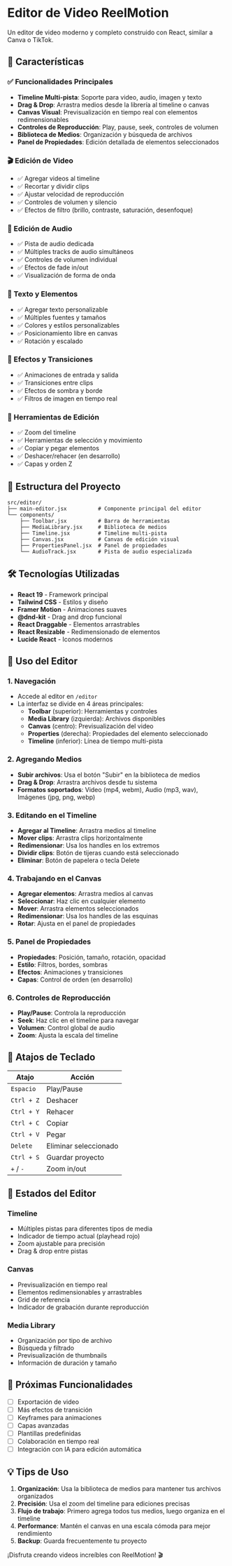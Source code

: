 # Editor de Video ReelMotion

Un editor de video moderno y completo construido con React, similar a Canva o TikTok.

## 🚀 Características

### ✅ Funcionalidades Principales

- **Timeline Multi-pista**: Soporte para video, audio, imagen y texto
- **Drag & Drop**: Arrastra medios desde la librería al timeline o canvas
- **Canvas Visual**: Previsualización en tiempo real con elementos redimensionables
- **Controles de Reproducción**: Play, pause, seek, controles de volumen
- **Biblioteca de Medios**: Organización y búsqueda de archivos
- **Panel de Propiedades**: Edición detallada de elementos seleccionados

### 🎬 Edición de Video

- ✅ Agregar videos al timeline
- ✅ Recortar y dividir clips
- ✅ Ajustar velocidad de reproducción
- ✅ Controles de volumen y silencio
- ✅ Efectos de filtro (brillo, contraste, saturación, desenfoque)

### 🎵 Edición de Audio

- ✅ Pista de audio dedicada
- ✅ Múltiples tracks de audio simultáneos
- ✅ Controles de volumen individual
- ✅ Efectos de fade in/out
- ✅ Visualización de forma de onda

### 📝 Texto y Elementos

- ✅ Agregar texto personalizable
- ✅ Múltiples fuentes y tamaños
- ✅ Colores y estilos personalizables
- ✅ Posicionamiento libre en canvas
- ✅ Rotación y escalado

### 🎨 Efectos y Transiciones

- ✅ Animaciones de entrada y salida
- ✅ Transiciones entre clips
- ✅ Efectos de sombra y borde
- ✅ Filtros de imagen en tiempo real

### 🔧 Herramientas de Edición

- ✅ Zoom del timeline
- ✅ Herramientas de selección y movimiento
- ✅ Copiar y pegar elementos
- ✅ Deshacer/rehacer (en desarrollo)
- ✅ Capas y orden Z

## 📁 Estructura del Proyecto

```
src/editor/
├── main-editor.jsx          # Componente principal del editor
└── components/
    ├── Toolbar.jsx          # Barra de herramientas
    ├── MediaLibrary.jsx     # Biblioteca de medios
    ├── Timeline.jsx         # Timeline multi-pista
    ├── Canvas.jsx           # Canvas de edición visual
    ├── PropertiesPanel.jsx  # Panel de propiedades
    └── AudioTrack.jsx       # Pista de audio especializada
```

## 🛠️ Tecnologías Utilizadas

- **React 19** - Framework principal
- **Tailwind CSS** - Estilos y diseño
- **Framer Motion** - Animaciones suaves
- **@dnd-kit** - Drag and drop funcional
- **React Draggable** - Elementos arrastrables
- **React Resizable** - Redimensionado de elementos
- **Lucide React** - Iconos modernos

## 🎯 Uso del Editor

### 1. Navegación

- Accede al editor en `/editor`
- La interfaz se divide en 4 áreas principales:
  - **Toolbar** (superior): Herramientas y controles
  - **Media Library** (izquierda): Archivos disponibles
  - **Canvas** (centro): Previsualización del video
  - **Properties** (derecha): Propiedades del elemento seleccionado
  - **Timeline** (inferior): Línea de tiempo multi-pista

### 2. Agregando Medios

- **Subir archivos**: Usa el botón "Subir" en la biblioteca de medios
- **Drag & Drop**: Arrastra archivos desde tu sistema
- **Formatos soportados**: Video (mp4, webm), Audio (mp3, wav), Imágenes (jpg, png, webp)

### 3. Editando en el Timeline

- **Agregar al Timeline**: Arrastra medios al timeline
- **Mover clips**: Arrastra clips horizontalmente
- **Redimensionar**: Usa los handles en los extremos
- **Dividir clips**: Botón de tijeras cuando está seleccionado
- **Eliminar**: Botón de papelera o tecla Delete

### 4. Trabajando en el Canvas

- **Agregar elementos**: Arrastra medios al canvas
- **Seleccionar**: Haz clic en cualquier elemento
- **Mover**: Arrastra elementos seleccionados
- **Redimensionar**: Usa los handles de las esquinas
- **Rotar**: Ajusta en el panel de propiedades

### 5. Panel de Propiedades

- **Propiedades**: Posición, tamaño, rotación, opacidad
- **Estilo**: Filtros, bordes, sombras
- **Efectos**: Animaciones y transiciones
- **Capas**: Control de orden (en desarrollo)

### 6. Controles de Reproducción

- **Play/Pause**: Controla la reproducción
- **Seek**: Haz clic en el timeline para navegar
- **Volumen**: Control global de audio
- **Zoom**: Ajusta la escala del timeline

## 🎨 Atajos de Teclado

| Atajo      | Acción                |
| ---------- | --------------------- |
| `Espacio`  | Play/Pause            |
| `Ctrl + Z` | Deshacer              |
| `Ctrl + Y` | Rehacer               |
| `Ctrl + C` | Copiar                |
| `Ctrl + V` | Pegar                 |
| `Delete`   | Eliminar seleccionado |
| `Ctrl + S` | Guardar proyecto      |
| `+` / `-`  | Zoom in/out           |

## 🔄 Estados del Editor

### Timeline

- Múltiples pistas para diferentes tipos de media
- Indicador de tiempo actual (playhead rojo)
- Zoom ajustable para precisión
- Drag & drop entre pistas

### Canvas

- Previsualización en tiempo real
- Elementos redimensionables y arrastrables
- Grid de referencia
- Indicador de grabación durante reproducción

### Media Library

- Organización por tipo de archivo
- Búsqueda y filtrado
- Previsualización de thumbnails
- Información de duración y tamaño

## 🚧 Próximas Funcionalidades

- [ ] Exportación de video
- [ ] Más efectos de transición
- [ ] Keyframes para animaciones
- [ ] Capas avanzadas
- [ ] Plantillas predefinidas
- [ ] Colaboración en tiempo real
- [ ] Integración con IA para edición automática

## 💡 Tips de Uso

1. **Organización**: Usa la biblioteca de medios para mantener tus archivos organizados
2. **Precisión**: Usa el zoom del timeline para ediciones precisas
3. **Flujo de trabajo**: Primero agrega todos tus medios, luego organiza en el timeline
4. **Performance**: Mantén el canvas en una escala cómoda para mejor rendimiento
5. **Backup**: Guarda frecuentemente tu proyecto

¡Disfruta creando videos increíbles con ReelMotion! 🎬
